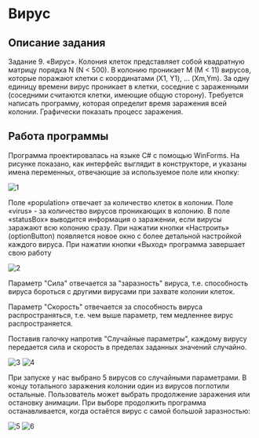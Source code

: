 # Вирус
## Описание задания
Задание 9. «Вирус». Колония клеток представляет собой квадратную матрицу порядка N (N < 500). В колонию проникает M (M < 11) вирусов, которые поражают клетки с координатами (X1, Y1), ... (Xm,Ym). За одну единицу времени вирус проникает в клетки, соседние с зараженными (соседними считаются клетки, имеющие общую сторону). Требуется написать программу, которая определит время заражения всей колонии. Графически показать процесс заражения.
## Работа программы
Программа проектировалась на языке C# с помощью WinForms. На рисунке показано, как интерфейс выглядит в конструкторе, и указаны имена переменных, отвечающие за используемое поле или кнопку:

![1](https://user-images.githubusercontent.com/85245803/130850841-e6d6a7a9-9c21-4113-905f-2e3f108e9188.png)

Поле «population» отвечает за количество клеток в колонии. Поле «virus» - за количество вирусов проникающих в колонию. В поле «statusBox» выводится информация о заражении, если вирусы заражают всю колонию сразу.
При нажатии кнопки «Настроить» (optionButton) появляется новое окно с более детальной настройкой каждого вируса.
При нажатии кнопки «Выход» программа завершает свою работу

![2](https://user-images.githubusercontent.com/85245803/130854545-339e372c-a661-402e-9267-5a79c70d5e77.png)

Параметр "Сила" отвечается за "заразность" вируса, т.е. способность вируса бороться с другими вирусами при захвате колонии клеток.

Параметр "Скорость" отвечается за способность вируса распространяться, т.е. чем выше параметр, тем медленнее вирус распространяется.

Поставив галочку напротив "Случайные параметры", каждому вирусу передается сила и скорость в пределах заданных значений случайно.

![3](https://user-images.githubusercontent.com/85245803/130856307-03ba920b-6bd2-4190-928d-e8a2d47337d0.png)
![4](https://user-images.githubusercontent.com/85245803/130856319-626dd4fe-0386-499b-a2e7-2437df81b877.png)

При запуске у нас выбрано 5 вирусов со случайными параметрами. В концу тотального заражения колонии один из вирусов поглотили остальные. Пользователь может выбрать продолжение заражения или остановку анимации. При выборе продолжить программа останавливается, когда остаётся вирус с самой большой заразностью:

![5](https://user-images.githubusercontent.com/85245803/130857125-707dae56-29ff-4530-ac65-e1e82f4cb655.png)
![6](https://user-images.githubusercontent.com/85245803/130857136-070abac7-2cb1-4211-9696-b2e401fbefb9.png)

